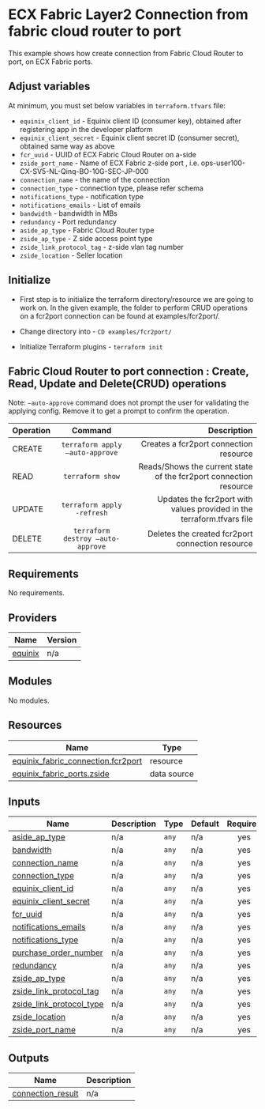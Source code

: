 # ECX Fabric Layer2 Connection from fabric cloud router to port

This example shows how create connection from Fabric Cloud Router to port, on ECX Fabric ports.

## Adjust variables
At minimum, you must set below variables in `terraform.tfvars` file:

- `equinix_client_id` - Equinix client ID (consumer key), obtained after registering app in the developer platform
- `equinix_client_secret` - Equinix client secret ID (consumer secret), obtained same way as above
- `fcr_uuid` - UUID of ECX Fabric Cloud Router on a-side 
- `zside_port_name` -  Name of ECX Fabric z-side port , i.e. ops-user100-CX-SV5-NL-Qinq-BO-10G-SEC-JP-000
- `connection_name` - the name of the connection
- `connection_type` - connection type, please refer schema
- `notifications_type` - notification type
- `notifications_emails` - List of emails
- `bandwidth` - bandwidth in MBs
- `redundancy` - Port redundancy
- `aside_ap_type` - Fabric Cloud Router type
- `zside_ap_type` - Z side access point type
- `zside_link_protocol_tag` - z-side vlan tag number
- `zside_location` - Seller location

## Initialize
- First step is to initialize the terraform directory/resource we are going to work on.
  In the given example, the folder to perform CRUD operations on a fcr2port connection can be found at examples/fcr2port/.

- Change directory into - `CD examples/fcr2port/`
- Initialize Terraform plugins - `terraform init`

## Fabric Cloud Router to port connection : Create, Read, Update and Delete(CRUD) operations
Note: `–auto-approve` command does not prompt the user for validating the applying config. Remove it to get a prompt to confirm the operation.

| Operation |              Command              |                                                            Description |
|:----------|:---------------------------------:|-----------------------------------------------------------------------:|
| CREATE    |  `terraform apply –auto-approve`  |                                 Creates a fcr2port connection resource |
| READ      |         `terraform show`          |      Reads/Shows the current state of the fcr2port connection resource |
| UPDATE    |    `terraform apply -refresh`     | Updates the fcr2port with values provided in the terraform.tfvars file |
| DELETE    | `terraform destroy –auto-approve` |                       Deletes the created fcr2port connection resource |
<!-- BEGIN_TF_DOCS -->
## Requirements

No requirements.

## Providers

| Name | Version |
|------|---------|
| <a name="provider_equinix"></a> [equinix](#provider\_equinix) | n/a |

## Modules

No modules.

## Resources

| Name | Type |
|------|------|
| [equinix_fabric_connection.fcr2port](https://registry.terraform.io/providers/equinix/equinix/latest/docs/resources/fabric_connection) | resource |
| [equinix_fabric_ports.zside](https://registry.terraform.io/providers/equinix/equinix/latest/docs/data-sources/fabric_ports) | data source |

## Inputs

| Name | Description | Type | Default | Required |
|------|-------------|------|---------|:--------:|
| <a name="input_aside_ap_type"></a> [aside\_ap\_type](#input\_aside\_ap\_type) | n/a | `any` | n/a | yes |
| <a name="input_bandwidth"></a> [bandwidth](#input\_bandwidth) | n/a | `any` | n/a | yes |
| <a name="input_connection_name"></a> [connection\_name](#input\_connection\_name) | n/a | `any` | n/a | yes |
| <a name="input_connection_type"></a> [connection\_type](#input\_connection\_type) | n/a | `any` | n/a | yes |
| <a name="input_equinix_client_id"></a> [equinix\_client\_id](#input\_equinix\_client\_id) | n/a | `any` | n/a | yes |
| <a name="input_equinix_client_secret"></a> [equinix\_client\_secret](#input\_equinix\_client\_secret) | n/a | `any` | n/a | yes |
| <a name="input_fcr_uuid"></a> [fcr\_uuid](#input\_fcr\_uuid) | n/a | `any` | n/a | yes |
| <a name="input_notifications_emails"></a> [notifications\_emails](#input\_notifications\_emails) | n/a | `any` | n/a | yes |
| <a name="input_notifications_type"></a> [notifications\_type](#input\_notifications\_type) | n/a | `any` | n/a | yes |
| <a name="input_purchase_order_number"></a> [purchase\_order\_number](#input\_purchase\_order\_number) | n/a | `any` | n/a | yes |
| <a name="input_redundancy"></a> [redundancy](#input\_redundancy) | n/a | `any` | n/a | yes |
| <a name="input_zside_ap_type"></a> [zside\_ap\_type](#input\_zside\_ap\_type) | n/a | `any` | n/a | yes |
| <a name="input_zside_link_protocol_tag"></a> [zside\_link\_protocol\_tag](#input\_zside\_link\_protocol\_tag) | n/a | `any` | n/a | yes |
| <a name="input_zside_link_protocol_type"></a> [zside\_link\_protocol\_type](#input\_zside\_link\_protocol\_type) | n/a | `any` | n/a | yes |
| <a name="input_zside_location"></a> [zside\_location](#input\_zside\_location) | n/a | `any` | n/a | yes |
| <a name="input_zside_port_name"></a> [zside\_port\_name](#input\_zside\_port\_name) | n/a | `any` | n/a | yes |

## Outputs

| Name | Description |
|------|-------------|
| <a name="output_connection_result"></a> [connection\_result](#output\_connection\_result) | n/a |
<!-- END_TF_DOCS -->